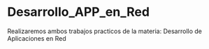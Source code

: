 # Desarrollo_APP_en_Red
Realizaremos ambos trabajos practicos de la materia: Desarrollo de Aplicaciones en Red
